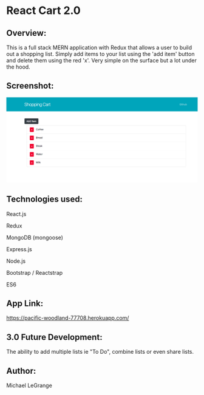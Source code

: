 # React Cart 2.0

## Overview: 

This is a full stack MERN application with Redux that allows a user to build out a shopping list. Simply add items to your list using the 'add item' button and delete them using the red 'x'. Very simple on the surface but a lot under the hood. 

## Screenshot:

![Alt text](screenshot.png?raw=true "App Screenshot")

## Technologies used:

React.js

Redux

MongoDB (mongoose)

Express.js

Node.js

Bootstrap / Reactstrap

ES6

## App Link:

https://pacific-woodland-77708.herokuapp.com/

## 3.0 Future Development:

The ability to add multiple lists ie "To Do", combine lists or even share lists. 

## Author:

Michael LeGrange